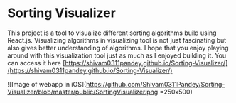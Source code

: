 # Sorting Visualizer

This project is a tool to visualize different sorting algorithms build using React.js. Visualizing algorithms in visualizing tool is not just fascinating but also gives better understanding of algorithms. I hope that you enjoy playing around with this visualization tool just as much as I enjoyed building it. You can access it here [https://shivam0311pandey.github.io/Sorting-Visualizer/](https://shivam0311pandey.github.io/Sorting-Visualizer/)

![Image of webapp in iOS](https://github.com/Shivam0311Pandey/Sorting-Visualizer/blob/master/public/SortingVisualizer.png =250x500)
